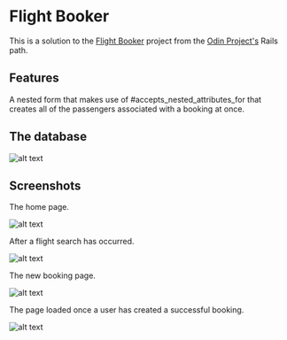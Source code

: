 # Flight Booker

This is a solution to the [Flight Booker](https://www.theodinproject.com/lessons/ruby-on-rails-flight-booker) project from the [Odin Project's](https://www.theodinproject.com/) Rails path. 

## Features

A nested form that makes use of #accepts_nested_attributes_for that creates all of the passengers associated with a booking at once. 

## The database

![alt text](readme_resources/uml.jpg "uml diagram of databases")

## Screenshots

The home page.

![alt text](readme_resources/home.png "home page")

After a flight search has occurred. 

![alt text](readme_resources/home_with_flight_choices.png "home page")

The new booking page.

![alt text](readme_resources/bookings_new.png "booking page")

The page loaded once a user has created a successful booking. 

![alt text](readme_resources/booking_show.png "booking show page")